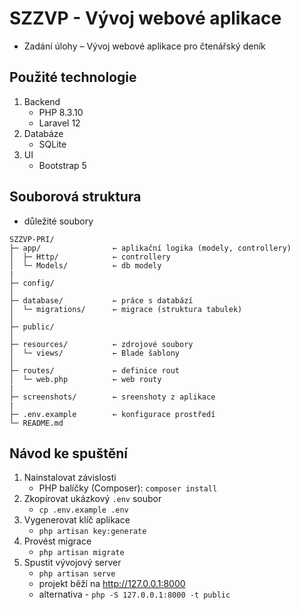 # SZZVP - Vývoj webové aplikace

- Zadání úlohy – Vývoj webové aplikace pro čtenářský deník


## Použité technologie 

1. Backend 
    - PHP 8.3.10
    - Laravel 12
2. Databáze
    - SQLite
3. UI
    - Bootstrap 5


## Souborová struktura

- důležité soubory 

```
SZZVP-PRI/
├─ app/                ← aplikační logika (modely, controllery)
│  ├─ Http/            ← controllery
│  └─ Models/          ← db modely
|
├─ config/
│
├─ database/           ← práce s databází
│  └─ migrations/      ← migrace (struktura tabulek)
│
├─ public/
│
├─ resources/          ← zdrojové soubory
│  └─ views/           ← Blade šablony
│
├─ routes/             ← definice rout
│  └─ web.php          ← web routy
|
├─ screenshots/        ← sreenshoty z aplikace
|
├─ .env.example        ← konfigurace prostředí
└─ README.md
```

## Návod ke spuštění

1. Nainstalovat závislosti
    - PHP balíčky (Composer): `composer install`
2. Zkopírovat ukázkový `.env` soubor
    - `cp .env.example .env`
3. Vygenerovat klíč aplikace
    - `php artisan key:generate`
4. Provést migrace
    - `php artisan migrate`
5. Spustit vývojový server
    - `php artisan serve` 
    - projekt běží na http://127.0.0.1:8000
    - alternativa - `php -S 127.0.0.1:8000 -t public`